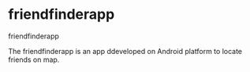 # friendfinderapp
friendfinderapp

The friendfinderapp is an app ddeveloped on Android platform to locate friends on map.
